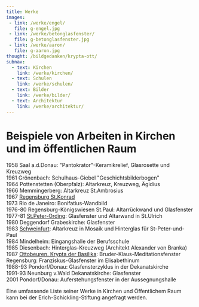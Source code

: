 ```yaml
---
title: Werke
images:
 - link: /werke/engel/
   file: g-engel.jpg
 - link: /werke/betonglasfenster/
   file: g-betonglasfenster.jpg
 - link: /werke/aaron/
   file: g-aaron.jpg
thought: /bildgedanken/krypta-ott/
subnav:
  - text: Kirchen
    link: /werke/kirchen/
  - text: Schulen
    link: /werke/schulen/
  - text: Bilder
    link: /werke/bilder/
  - text: Architektur
    link: /werke/architektur/
---
```


# Beispiele von Arbeiten in Kirchen und im öffentlichen Raum
 
1958 Saal a.d.Donau: "Pantokrator"-Keramikrelief, Glasrosette und Kreuzweg  
1961 Grönenbach: Schulhaus-Giebel "Geschichtsbilderbogen"    
1964 Pottenstetten (Oberpfalz): Altarkreuz, Kreuzweg, Ägidius  
1966 Memmingerberg: Altarkreuz St.Ambrosius  
1967 [Regensburg St.Konrad](/werke/kirchen/regensburg-st-konrad/)  
1973 Rio de Janeiro: Bonifatius-Wandbild  
1976-80 Regensburg-Königswiesen St.Paul: Altarrückwand und Glasfenster  
1977-81 [St.Peter-Ording](/werke/kirchen/st-peter-ording/): Glasfenster und Altarwand in St.Ulrich  
1980 Deggendorf Grabeskirche: Glasfenster  
1983 [Schweinfurt](/werke/kirchen/schweinfurt/): Altarkreuz in Mosaik und Hinterglas für St-Peter-und-Paul  
1984 Mindelheim: Eingangshalle der Berufsschule  
1985 Diesenbach: Hinterglas-Kreuzweg (Architekt Alexander von Branka)  
1987 [Ottobeuren. Krypta der Basilika](/werke/kirchen/krypta-ott/): Bruder-Klaus-Meditationsfenster  
Regensburg: Franziskus-Glasfenster im Elisabethinum  
1988-93 Pondorf/Donau: Glasfensterzyklus in der Dekanatskirche  
1991-93 Neunburg v.Wald Dekanatskirche: Glasfenster  
2001 Pondorf/Donau: Auferstehungsfenster in der Aussegnungshalle

Eine umfassende Liste seiner Werke in Kirchen und Öffentlichem Raum kann bei der Erich-Schickling-Stiftung angefragt werden.

